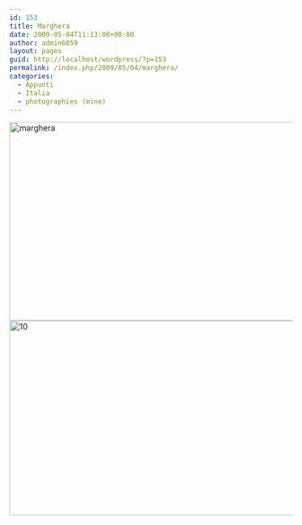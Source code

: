 ```yaml
---
id: 153
title: Marghera
date: 2009-05-04T11:13:00+00:00
author: admin6059
layout: pages
guid: http://localhost/wordpress/?p=153
permalink: /index.php/2009/05/04/marghera/
categories:
  - Appunti
  - Italia
  - photographies (mine)
---
```

<img class="aligncenter size-full wp-image-3785" src="http://blog.martasmaldone.eu/wp-content/uploads/2009/05/marghera-1.jpg" alt="marghera" width="530" height="353" srcset="http://blog.martasmaldone.eu/wp-content/uploads/2009/05/marghera-1.jpg 530w, http://blog.martasmaldone.eu/wp-content/uploads/2009/05/marghera-1-300x200.jpg 300w, http://blog.martasmaldone.eu/wp-content/uploads/2009/05/marghera-1-330x220.jpg 330w" sizes="(max-width: 530px) 100vw, 530px" />

<img class="aligncenter wp-image-3783" src="http://blog.martasmaldone.eu/wp-content/uploads/2009/05/10.jpg" alt="10" width="520" height="346" srcset="http://blog.martasmaldone.eu/wp-content/uploads/2009/05/10.jpg 800w, http://blog.martasmaldone.eu/wp-content/uploads/2009/05/10-300x200.jpg 300w, http://blog.martasmaldone.eu/wp-content/uploads/2009/05/10-768x512.jpg 768w, http://blog.martasmaldone.eu/wp-content/uploads/2009/05/10-330x220.jpg 330w" sizes="(max-width: 520px) 100vw, 520px" />